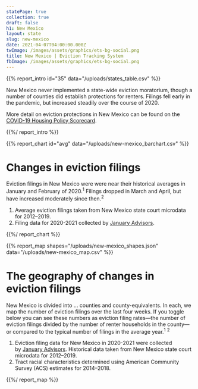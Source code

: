 ```yaml
---
statePage: true
collection: true
draft: false
h1: New Mexico
layout: state
slug: new-mexico
date: 2021-04-07T04:00:00.000Z
twImage: /images/assets/graphics/ets-bg-social.png
title: New Mexico | Eviction Tracking System
fbImage: /images/assets/graphics/ets-bg-social.png
---
```


{{% report_intro id="35" data="/uploads/states_table.csv" %}}

New Mexico never implemented a state-wide eviction moratorium, though a number of counties did establish protections for renters. Filings fell early in the pandemic, but increased steadily over the course of 2020.

More detail on eviction protections in New Mexico can be found on the [COVID-19 Housing Policy Scorecard](https://evictionlab.org/covid-policy-scorecard/nm/).

{{%/ report_intro %}}

{{% report_chart id="avg" data="/uploads/new-mexico_barchart.csv" %}}

# Changes in eviction filings

Eviction filings in New Mexico were were near their historical averages in January and February of 2020.<sup>1</sup> Filings dropped in March and April, but have increased moderately since then.<sup>2</sup>

1. Average eviction filings taken from New Mexico state court microdata for 2012–2019.
2. Filing data for 2020-2021 collected by [January Advisors](https://www.januaryadvisors.com/).

{{%/ report_chart %}}

{{% report_map shapes="/uploads/new-mexico_shapes.json" data="/uploads/new-mexico_map.csv" %}}

# The geography of changes in eviction filings

New Mexico is divided into ... counties and county-equivalents. In each, we map the number of eviction filings over the last four weeks. If you toggle below you can see these numbers as eviction filing rates—the number of eviction filings divided by the number of renter households in the county—or compared to the typical number of filings in the average year.<sup>1</sup> <sup>2</sup>

1. Eviction filing data for New Mexico in 2020-2021 were collected by [January Advisors](https://www.januaryadvisors.com/). Historical data taken from New Mexico state court microdata for 2012–2019.
2. Tract racial characteristics determined using American Community Survey (ACS) estimates for 2014–2018.

{{%/ report_map %}}
